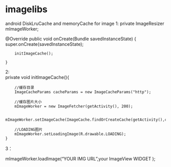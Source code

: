 imagelibs
=========

android DiskLruCache and memoryCache for image
1:
  private ImageResizer mImageWorker;
  
  @Override
    public void onCreate(Bundle savedInstanceState) {
        super.onCreate(savedInstanceState);
        
        initImageCache();
      
    }
2:  
  private void initImageCache(){
  
        //缓存目录
        ImageCacheParams cacheParams = new ImageCacheParams("http");
        
        //缓存图片大小
        mImageWorker = new ImageFetcher(getActivity(), 200);
        
        mImageWorker.setImageCache(ImageCache.findOrCreateCache(getActivity(),cacheParams));
        
        //LOADING图片
        mImageWorker.setLoadingImage(R.drawable.LOADING);
    }
    
3：

mImageWorker.loadImage(“YOUR IMG URL”,your ImageView WIDGET );
